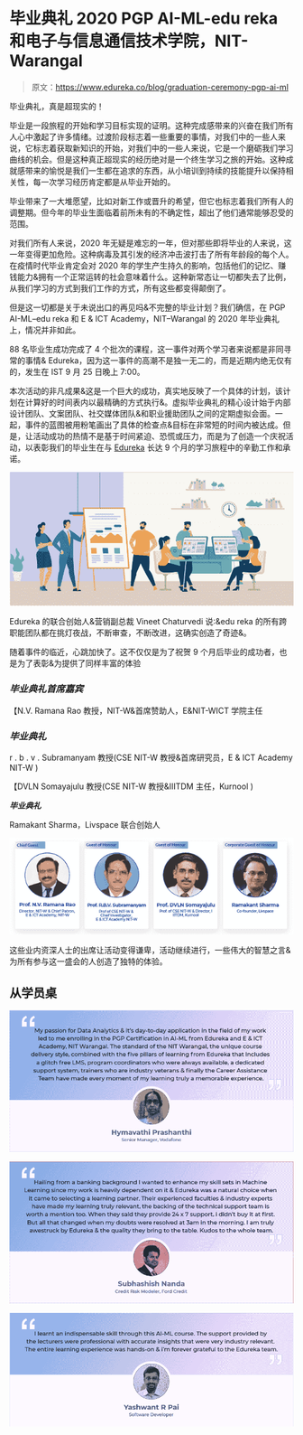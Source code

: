 # 毕业典礼 2020 PGP AI-ML-edu reka 和电子与信息通信技术学院，NIT-Warangal

> 原文：<https://www.edureka.co/blog/graduation-ceremony-pgp-ai-ml>

毕业典礼，真是超现实的！

毕业是一段旅程的开始和学习目标实现的证明。这种完成感带来的兴奋在我们所有人心中激起了许多情绪。过渡阶段标志着一些重要的事情，对我们中的一些人来说，它标志着获取新知识的开始，对我们中的一些人来说，它是一个磨砺我们学习曲线的机会。但是这种真正超现实的经历绝对是一个终生学习之旅的开始。这种成就感带来的愉悦是我们一生都在追求的东西，从小培训到持续的技能提升以保持相关性，每一次学习经历肯定都是从毕业开始的。

毕业带来了一大堆愿望，比如对新工作或晋升的希望，但它也标志着我们所有人的调整期。但今年的毕业生面临着前所未有的不确定性，超出了他们通常能够忍受的范围。

对我们所有人来说，2020 年无疑是难忘的一年，但对那些即将毕业的人来说，这一年变得更加危险。这种病毒及其引发的经济冲击波打击了所有年龄段的每个人。在疫情时代毕业肯定会对 2020 年的学生产生持久的影响，包括他们的记忆、赚钱能力&拥有一个正常运转的社会意味着什么。这种新常态让一切都失去了比例，从我们学习的方式到我们工作的方式，所有这些都变得颠倒了。

但是这一切都是关于未说出口的再见吗&不完整的毕业计划？我们确信，在 PGP AI-ML–edu reka 和 E & ICT Academy，NIT–Warangal 的 2020 年毕业典礼上，情况并非如此。

88 名毕业生成功完成了 4 个批次的课程，这一事件对两个学习者来说都是非同寻常的事情& Edureka，因为这一事件的高潮不是独一无二的，而是近期内绝无仅有的，发生在 IST 9 月 25 日晚上 7:00。

本次活动的非凡成果&这是一个巨大的成功，真实地反映了一个具体的计划，该计划在计算好的时间表内以最精确的方式执行&。虚拟毕业典礼的精心设计始于内部设计团队、文案团队、社交媒体团队&和职业援助团队之间的定期虚拟会面。一起，事件的蓝图被用粉笔画出了具体的检查点&目标在非常短的时间内被达成。但是，让活动成功的热情不是基于时间紧迫、恐慌或压力，而是为了创造一个庆祝活动，以表彰我们的毕业生在与 [Edureka](http://edureka.co/) 长达 9 个月的学习旅程中的辛勤工作和承诺。

![Teamwork - Graduation Ceremony 2020 PGP AI-ML - Edureka](img/68952031482d9d0fa0ae82a26ee52f99.png)

Edureka 的联合创始人&营销副总裁 Vineet Chaturvedi 说:&edu reka 的所有跨职能团队都在挑灯夜战，不断审查，不断改进，这确实创造了奇迹&。

随着事件的临近，心跳加快了。这不仅仅是为了祝贺 9 个月后毕业的成功者，也是为了表彰&为提供了同样丰富的体验

### ***毕业典礼首席嘉宾***

【N.V. Ramana Rao 教授，NIT-W&首席赞助人，E&NIT-WICT 学院主任

### ***毕业典礼***

r . b . v . Subramanyam 教授(CSE NIT-W 教授&首席研究员，E & ICT Academy NIT-W )

【DVLN Somayajulu 教授(CSE NIT-W 教授&IIITDM 主任，Kurnool )

***毕业典礼***

Ramakant Sharma，Livspace 联合创始人

![Guest Images - Graduation Ceremony 2020 PGP AI-ML - Edureka](img/57feba99fdfafbc02116ecee25787b0e.png)

这些业内资深人士的出席让活动变得谦卑，活动继续进行，一些伟大的智慧之言&为所有参与这一盛会的人创造了独特的体验。

## **从学员桌**

![Learner 1 - Graduation Ceremony 2020 PGP AI-ML - Edureka](img/bd5eb064894cb3400d0998a27645837b.png)

![Learner 2 - Graduation Ceremony 2020 PGP AI-ML - Edureka](img/3782e3ae944167da2d2d35af376e79a7.png)

![Learner 3 - Graduation Ceremony 2020 PGP AI-ML - Edureka](img/d6fbba0806b295c701ca3c3c91110a1e.png)